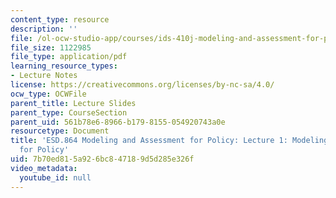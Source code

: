 ```yaml
---
content_type: resource
description: ''
file: /ol-ocw-studio-app/courses/ids-410j-modeling-and-assessment-for-policy-spring-2013/7b70ed815a926bc847189d5d285e326f_MITESD_864S13_lecture1.pdf
file_size: 1122985
file_type: application/pdf
learning_resource_types:
- Lecture Notes
license: https://creativecommons.org/licenses/by-nc-sa/4.0/
ocw_type: OCWFile
parent_title: Lecture Slides
parent_type: CourseSection
parent_uid: 561b78e6-8966-b179-8155-054920743a0e
resourcetype: Document
title: 'ESD.864 Modeling and Assessment for Policy: Lecture 1: Modeling and Assessment
  for Policy'
uid: 7b70ed81-5a92-6bc8-4718-9d5d285e326f
video_metadata:
  youtube_id: null
---
```


